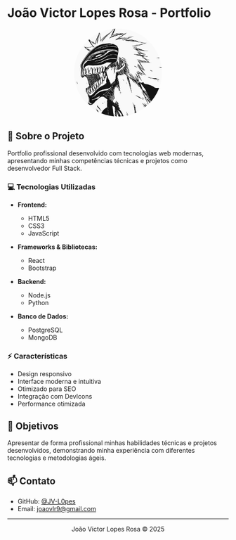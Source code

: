# João Victor Lopes Rosa - Portfolio

<div align="center">
  <img src="./img/199923034.jpg" alt="Profile Picture" width="200" style="border-radius: 50%"/>
</div>

## 🚀 Sobre o Projeto

Portfolio profissional desenvolvido com tecnologias web modernas, apresentando minhas competências técnicas e projetos como desenvolvedor Full Stack.

### 💻 Tecnologias Utilizadas

- **Frontend:**
  - HTML5
  - CSS3
  - JavaScript

- **Frameworks & Bibliotecas:**
  - React
  - Bootstrap

- **Backend:**
  - Node.js
  - Python

- **Banco de Dados:**
  - PostgreSQL
  - MongoDB

### ⚡ Características

- Design responsivo
- Interface moderna e intuitiva
- Otimizado para SEO
- Integração com DevIcons
- Performance otimizada

## 🎯 Objetivos

Apresentar de forma profissional minhas habilidades técnicas e projetos desenvolvidos, demonstrando minha experiência com diferentes tecnologias e metodologias ágeis.

## 📫 Contato

- GitHub: [@JV-L0pes](https://github.com/JV-L0pes)
- Email: joaovlr9@gmail.com

---
<div align="center">
  João Victor Lopes Rosa © 2025
</div>
